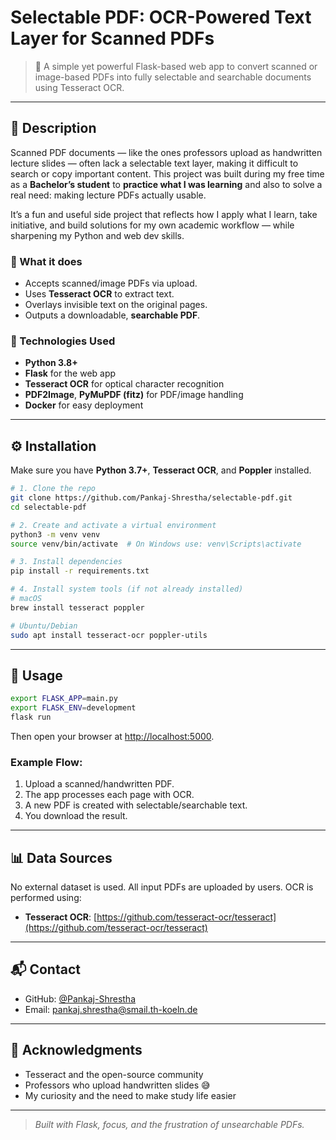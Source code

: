 # Selectable PDF: OCR-Powered Text Layer for Scanned PDFs

> 🧠 A simple yet powerful Flask-based web app to convert scanned or image-based PDFs into fully selectable and searchable documents using Tesseract OCR.

---

## 📌 Description

Scanned PDF documents — like the ones professors upload as handwritten lecture slides — often lack a selectable text layer, making it difficult to search or copy important content. This project was built during my free time as a **Bachelor’s student** to **practice what I was learning** and also to solve a real need: making lecture PDFs actually usable.

It’s a fun and useful side project that reflects how I apply what I learn, take initiative, and build solutions for my own academic workflow — while sharpening my Python and web dev skills.

### 🔧 What it does

- Accepts scanned/image PDFs via upload.
- Uses **Tesseract OCR** to extract text.
- Overlays invisible text on the original pages.
- Outputs a downloadable, **searchable PDF**.

### 🔧 Technologies Used

- **Python 3.8+**
- **Flask** for the web app
- **Tesseract OCR** for optical character recognition
- **PDF2Image**, **PyMuPDF (fitz)** for PDF/image handling
- **Docker** for easy deployment

---

## ⚙️ Installation

Make sure you have **Python 3.7+**, **Tesseract OCR**, and **Poppler** installed.

```bash
# 1. Clone the repo
git clone https://github.com/Pankaj-Shrestha/selectable-pdf.git
cd selectable-pdf

# 2. Create and activate a virtual environment
python3 -m venv venv
source venv/bin/activate  # On Windows use: venv\Scripts\activate

# 3. Install dependencies
pip install -r requirements.txt

# 4. Install system tools (if not already installed)
# macOS
brew install tesseract poppler

# Ubuntu/Debian
sudo apt install tesseract-ocr poppler-utils
```

---

## 🚀 Usage

```bash
export FLASK_APP=main.py
export FLASK_ENV=development
flask run
```

Then open your browser at [http://localhost:5000](http://localhost:5000).

### Example Flow:

1. Upload a scanned/handwritten PDF.
2. The app processes each page with OCR.
3. A new PDF is created with selectable/searchable text.
4. You download the result.

---

## 📊 Data Sources

No external dataset is used. All input PDFs are uploaded by users. OCR is performed using:

- **Tesseract OCR**: [https://github.com/tesseract-ocr/tesseract](https://github.com/tesseract-ocr/tesseract)

---

## 📬 Contact

- GitHub: [@Pankaj-Shrestha](https://github.com/Pankaj-Shrestha)
- Email: pankaj.shrestha@smail.th-koeln.de

---

## 🙏 Acknowledgments

- Tesseract and the open-source community
- Professors who upload handwritten slides 😅
- My curiosity and the need to make study life easier

---

> *Built with Flask, focus, and the frustration of unsearchable PDFs.*
